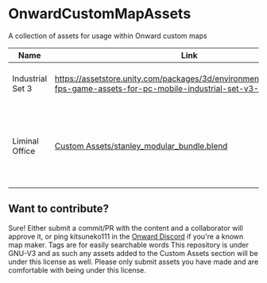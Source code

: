 # OnwardCustomMapAssets
 A collection of assets for usage within Onward custom maps

| Name | Link | Description | Contributor | Added | Tags |
| --- | --- | --- | --- | --- | --- |
| Industrial Set 3 | https://assetstore.unity.com/packages/3d/environments/industrial/rpg-fps-game-assets-for-pc-mobile-industrial-set-v3-0-101429 | Collection of industrial assets and buildings | Kitsuneko111 | 2025-01-27 | Cargo, Industrial, Crates, Hangars |
| Liminal Office | [Custom Assets/stanley_modular_bundle.blend](Custom%20Assets/stanley_modular_bundle.blend) | Collection of modular rooms in a stanley parable style (kinda just an example) | Kitsuneko111 | 2025-01-27 | Office, Liminal |

## Want to contribute?
Sure! Either submit a commit/PR with the content and a collaborator will approve it, or ping kitsuneko111 in the [Onward Discord](https://discord.gg/onward) if you're a known map maker.
Tags are for easily searchable words
This repository is under GNU-V3 and as such any assets added to the Custom Assets section will be under this license as well. Please only submit assets you have made and are comfortable with being under this license.

